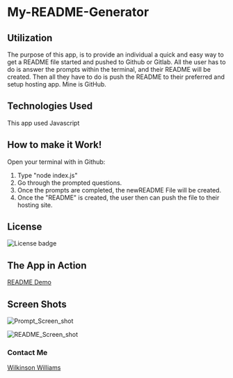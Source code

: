 # My-README-Generator

## Utilization

The purpose of this app, is to provide an individual a quick and easy way to get a README file started and pushed to Github or Gitlab. All the user has to do is answer the prompts within the terminal, and their README will be created. Then all they have to do is push the README to their preferred and setup hosting app. Mine is GitHub.

## Technologies Used

This app used Javascript

## How to make it Work!

Open your terminal with in Github:

1. Type "node index.js"
2. Go through the prompted questions.
3. Once the prompts are completed, the newREADME File will be created.
4. Once the "README" is created, the user then can push the file to their hosting site.

## License

![License badge](https://img.shields.io/badge/License-MIT-green)

## The App in Action

<a href=https://drive.google.com/file/d/1Ji8Votq1QcuOBlcj7d-NqA4cis9aX4Ye/view> README Demo </a>

## Screen Shots
![Prompt_Screen_shot](https://user-images.githubusercontent.com/69878838/112768230-004b0300-8fe9-11eb-9fa7-473df4612e50.png)

![README_Screen_shot](https://user-images.githubusercontent.com/69878838/112768256-32f4fb80-8fe9-11eb-82ff-73675ad1193b.png)

### Contact Me
<a href="mailto:srawilkinsonwilliams@yahoo.com"> Wilkinson Williams </a>
